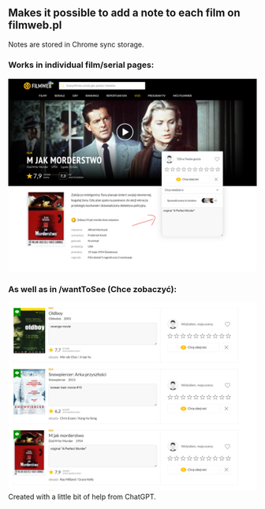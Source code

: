 ## Makes it possible to add a note to each film on filmweb.pl
Notes are stored in Chrome sync storage.  
### Works in individual film/serial pages:
![film](readme-img/film.png)
### As well as in /wantToSee (Chce zobaczyć):
![want-to-see](readme-img/want-to-see.png)
Created with a little bit of help from ChatGPT.